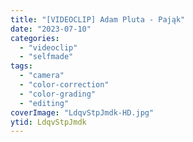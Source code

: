 ```yaml
---
title: "[VIDEOCLIP] Adam Pluta - Pająk"
date: "2023-07-10"
categories:
  - "videoclip"
  - "selfmade"
tags:
  - "camera"
  - "color-correction"
  - "color-grading"
  - "editing"
coverImage: "LdqvStpJmdk-HD.jpg"
ytid: LdqvStpJmdk
---
```

